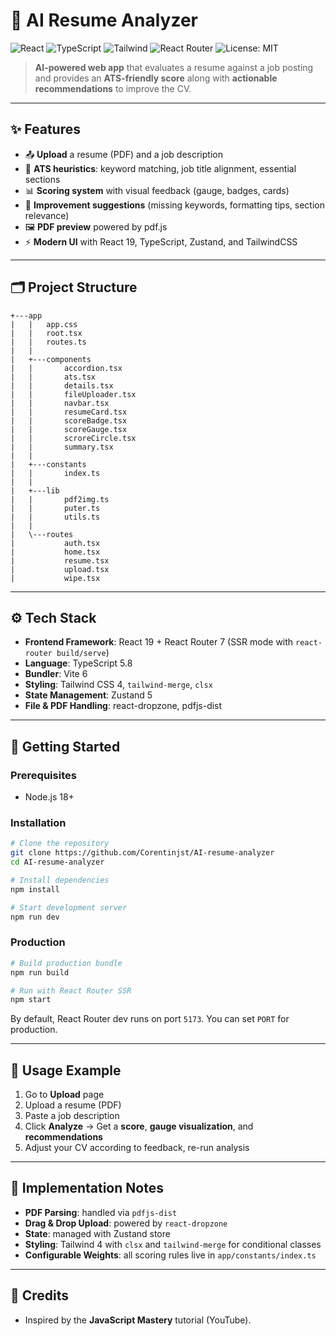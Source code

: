 # 📄 AI Resume Analyzer

![React](https://img.shields.io/badge/React-19-61DAFB?logo=react)
![TypeScript](https://img.shields.io/badge/TypeScript-5.8-blue?logo=typescript)
![Tailwind](https://img.shields.io/badge/TailwindCSS-4.1-38B2AC?logo=tailwind-css)
![React Router](https://img.shields.io/badge/React%20Router-7.7-orange?logo=react-router)
![License: MIT](https://img.shields.io/badge/License-MIT-green.svg)

> **AI-powered web app** that evaluates a resume against a job posting and provides an **ATS-friendly score** along with **actionable recommendations** to improve the CV.

---

## ✨ Features

- 📤 **Upload** a resume (PDF) and a job description  
- 🧠 **ATS heuristics**: keyword matching, job title alignment, essential sections  
- 📊 **Scoring system** with visual feedback (gauge, badges, cards)  
- 📝 **Improvement suggestions** (missing keywords, formatting tips, section relevance)  
- 🖼️ **PDF preview** powered by pdf.js  
- ⚡ **Modern UI** with React 19, TypeScript, Zustand, and TailwindCSS  

---

## 🗂️ Project Structure

```
+---app
|   |   app.css
|   |   root.tsx
|   |   routes.ts
|   |   
|   +---components
|   |       accordion.tsx
|   |       ats.tsx
|   |       details.tsx
|   |       fileUploader.tsx
|   |       navbar.tsx
|   |       resumeCard.tsx
|   |       scoreBadge.tsx
|   |       scoreGauge.tsx
|   |       scroreCircle.tsx
|   |       summary.tsx
|   |       
|   +---constants
|   |       index.ts
|   |       
|   +---lib
|   |       pdf2img.ts
|   |       puter.ts
|   |       utils.ts
|   |       
|   \---routes
|           auth.tsx
|           home.tsx
|           resume.tsx
|           upload.tsx
|           wipe.tsx
```

---

## ⚙️ Tech Stack

- **Frontend Framework**: React 19 + React Router 7 (SSR mode with `react-router build/serve`)  
- **Language**: TypeScript 5.8  
- **Bundler**: Vite 6  
- **Styling**: Tailwind CSS 4, `tailwind-merge`, `clsx`  
- **State Management**: Zustand 5  
- **File & PDF Handling**: react-dropzone, pdfjs-dist  

---

## 🚀 Getting Started

### Prerequisites
- Node.js 18+  

### Installation

```bash
# Clone the repository
git clone https://github.com/Corentinjst/AI-resume-analyzer
cd AI-resume-analyzer

# Install dependencies
npm install

# Start development server
npm run dev
```

### Production

```bash
# Build production bundle
npm run build

# Run with React Router SSR
npm start
```

By default, React Router dev runs on port `5173`. You can set `PORT` for production.

---

## 🧪 Usage Example

1. Go to **Upload** page  
2. Upload a resume (PDF)  
3. Paste a job description  
4. Click **Analyze** → Get a **score**, **gauge visualization**, and **recommendations**  
5. Adjust your CV according to feedback, re-run analysis  

---

## 🔧 Implementation Notes

- **PDF Parsing**: handled via `pdfjs-dist`  
- **Drag & Drop Upload**: powered by `react-dropzone`  
- **State**: managed with Zustand store  
- **Styling**: Tailwind 4 with `clsx` and `tailwind-merge` for conditional classes  
- **Configurable Weights**: all scoring rules live in `app/constants/index.ts`  

---

## 🙌 Credits

- Inspired by the **JavaScript Mastery** tutorial (YouTube).